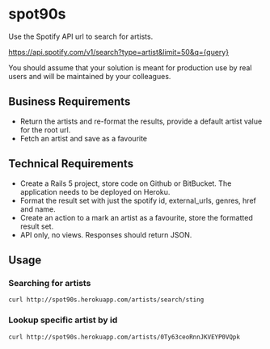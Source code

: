 # spot90s

Use the Spotify API url to search for artists.

https://api.spotify.com/v1/search?type=artist&limit=50&q={query}

You should assume that your solution is meant for production use by real users and will be maintained by your colleagues.

## Business Requirements
* Return the artists and re-format the results, provide a default artist value for the root url.
* Fetch an artist and save as a favourite

## Technical Requirements
* Create a Rails 5 project, store code on Github or BitBucket. The application needs to be deployed on Heroku.
* Format the result set with just the spotify id, external_urls, genres, href and name.
* Create an action to a mark an artist as a favourite, store the formatted result set.
* API only, no views. Responses should return JSON.

## Usage

### Searching for artists

`curl http://spot90s.herokuapp.com/artists/search/sting`

### Lookup specific artist by id

`curl http://spot90s.herokuapp.com/artists/0Ty63ceoRnnJKVEYP0VQpk`

